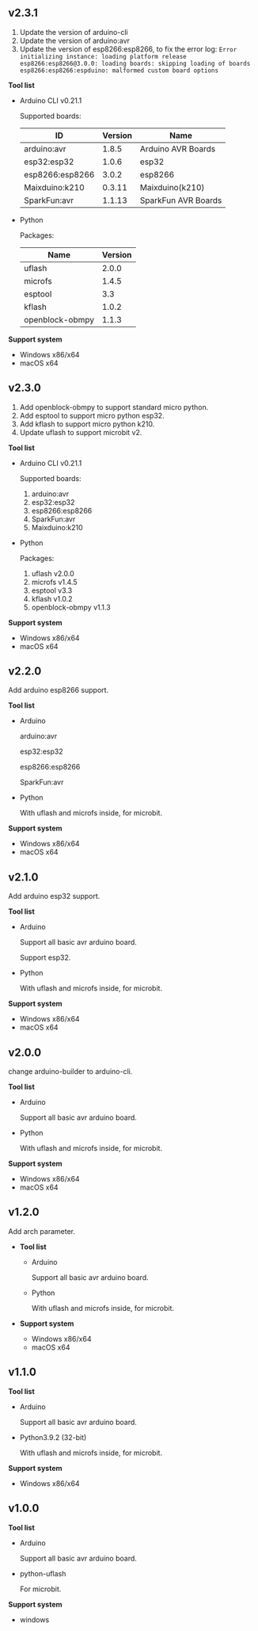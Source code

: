 ## v2.3.1

1. Update the version of arduino-cli
2. Update the version of arduino:avr
3. Update the version of esp8266:esp8266, to fix the error log: `Error initializing instance: loading platform release esp8266:esp8266@3.0.0: loading boards: skipping loading of boards esp8266:esp8266:espduino: malformed custom board options`

**Tool list**

- Arduino CLI v0.21.1

    Supported boards:

    | ID              | Version | Name                |
    | --------------- | ------- | ------------------- |
    | arduino:avr     | 1.8.5   | Arduino AVR Boards  |
    | esp32:esp32     | 1.0.6   | esp32               |
    | esp8266:esp8266 | 3.0.2   | esp8266             |
    | Maixduino:k210  | 0.3.11  | Maixduino(k210)     |
    | SparkFun:avr    | 1.1.13  | SparkFun AVR Boards |

- Python

    Packages:

    | Name            | Version |
    | --------------- | ------- |
    | uflash          | 2.0.0   |
    | microfs         | 1.4.5   |
    | esptool         | 3.3     |
    | kflash          | 1.0.2   |
    | openblock-obmpy | 1.1.3   |

**Support system**

- Windows x86/x64
- macOS x64

## v2.3.0

1. Add openblock-obmpy to support standard micro python.
2. Add esptool to support micro python esp32.
3. Add kflash to support micro python k210.
4. Update uflash to support microbit v2.

**Tool list**

- Arduino CLI v0.21.1

    Supported boards:

    1. arduino:avr
    2. esp32:esp32
    3. esp8266:esp8266
    4. SparkFun:avr
    5. Maixduino:k210

- Python

    Packages:

    1. uflash v2.0.0
    2. microfs v1.4.5
    3. esptool v3.3
    4. kflash v1.0.2
    5. openblock-obmpy v1.1.3

**Support system**

- Windows x86/x64
- macOS x64

## v2.2.0

Add arduino esp8266 support.

**Tool list**

- Arduino

    arduino:avr

    esp32:esp32

    esp8266:esp8266

    SparkFun:avr

- Python

    With uflash and microfs inside, for microbit.

**Support system**

- Windows x86/x64
- macOS x64

## v2.1.0

Add arduino esp32 support.

**Tool list**

- Arduino

    Support all basic avr arduino board.

    Support esp32.

- Python

    With uflash and microfs inside, for microbit.

**Support system**

- Windows x86/x64
- macOS x64

## v2.0.0

change arduino-builder to arduino-cli.

**Tool list**

- Arduino

    Support all basic avr arduino board.

- Python

    With uflash and microfs inside, for microbit.

**Support system**

- Windows x86/x64
- macOS x64

## v1.2.0

Add arch parameter.

- **Tool list**

    - Arduino

        Support all basic avr arduino board.

    - Python

        With uflash and microfs inside, for microbit.
    
- **Support system**

    - Windows x86/x64
    - macOS x64

## v1.1.0

**Tool list**

- Arduino

	Support all basic avr arduino board.

- Python3.9.2 (32-bit)

	With uflash and microfs inside, for microbit.

**Support system**

- Windows x86/x64

## v1.0.0

**Tool list**

- Arduino

	Support all basic avr arduino board.

- python-uflash

	For microbit.

**Support system**

- windows
